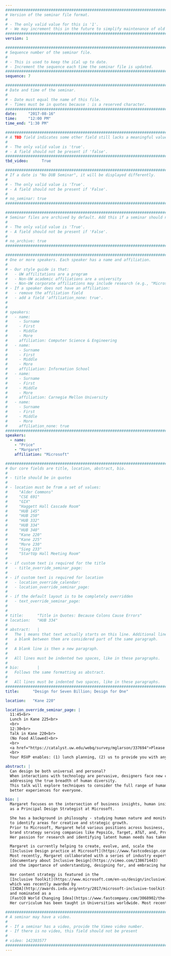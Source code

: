```yaml
---
################################################################################
# Version of the seminar file format.
#
# - The only valid value for this is '1'.
# - We may increment this in the future to simplify maintenance of old seminars.
################################################################################
version: 1

################################################################################
# Sequence number of the seminar file.
#
# - This is used to keep the iCal up to date.
# - Increment the sequence each time the seminar file is updated.
################################################################################
sequence: 7

################################################################################
# Date and time of the seminar.
#
# - Date must equal the name of this file.
# - Times must be in quotes because : is a reserved character.
################################################################################
date:     "2017-08-16"
time:     "12:00 PM"
time_end: "1:30 PM"

################################################################################
# A TBD field indicates some other field still lacks a meaningful value.
#
# - The only valid value is 'true'.
# - A field should not be present if 'false'.
################################################################################
tbd_video:      True

################################################################################
# If a date is "No DUB Seminar", it will be displayed differently.
#
# - The only valid value is 'True'.
# - A field should not be present if 'False'.
#
# no_seminar: true
################################################################################

################################################################################
# Seminar files are archived by default. Add this if a seminar should not be.
#
# - The only valid value is 'True'.
# - A field should not be present if 'False'.
#
# no_archive: true
################################################################################

################################################################################
# One or more speakers. Each speaker has a name and affiliation.
#
# - Our style guide is that:
#   - UW affilitations are a program
#   - Non-UW academic affiliations are a university
#   - Non-UW corporate affiliations may include research (e.g., "Microsoft Research")
# - If a speaker does not have an affiliation:
#   - remove the affiliation field
#   - add a field 'affiliation_none: true'.
#
#
# speakers:
#   - name: 
#     - Surname
#     - First
#     - Middle
#     - More
#     affiliation: Computer Science & Engineering 
#   - name: 
#     - Surname
#     - First
#     - Middle
#     - More
#     affiliation: Information School 
#   - name: 
#     - Surname
#     - First
#     - Middle
#     - More
#     affiliation: Carnegie Mellon University 
#   - name:
#     - Surname
#     - First
#     - Middle
#     - More
#     affiliation_none: true
################################################################################
speakers:
  - name:
    - "Price"
    - "Margaret"
    affiliation: "Microsoft"

################################################################################
# Our core fields are title, location, abstract, bio.
#
# - title should be in quotes
#
# - location must be from a set of values:
#     "Alder Commons"
#     "CSE 691"
#     "GIX"
#     "Haggett Hall Cascade Room"
#     "HUB 145"
#     "HUB 250"
#     "HUB 332"
#     "HUB 334"
#     "HUB 340"
#     "Kane 220"
#     "Kane 225"
#     "More 230"
#     "Sieg 233"
#     "StartUp Hall Meeting Room"
#
# - if custom text is required for the title
#   - title_override_seminar_page:
#
# - if custom text is required for location
#   - location_override_calendar:
#   - location_override_seminar_page:
#
# - if the default layout is to be completely overridden
#   - text_override_seminar_page:
#
#
# title:      "Title in Quotes: Because Colons Cause Errors"
# location:   "HUB 334"
#
# abstract:   |
#   The | means that text actually starts on this line. Additional lines without
#   a blank between them are considered part of the same paragraph.
#
#   A blank line is then a new paragraph.
#
#   All lines must be indented two spaces, like in these paragraphs.
#
# bio:        |
#   Follows the same formatting as abstract.
#
#   All lines must be indented two spaces, like in these paragraphs.
################################################################################
title:      "Design for Seven Billion; Design for One"

location:   "Kane 220"

location_override_seminar_page: |
  11:45<br>
  Lunch in Kane 225<br>
  <br>
  12:30<br>
  Talk in Kane 220<br>
  (No Food Allowed)<br>
  <br>
  <a href="https://catalyst.uw.edu/webq/survey/mglarson/337694">Please RSVP Here</a><br>
  <br>
  Your RSVP enables: (1) lunch planning, (2) us to provide you with any necessary parking information.

abstract: |
  Can design be both universal and personal? 
  When interactions with technology are pervasive, designers face new challenges and opportunities in 
  addressing the true breadth of human diversity.
  This talk will explore techniques to consider the full range of human diversity to help us design
  better experiences for everyone.

bio: |
  Margaret focuses on the intersection of business insights, human insights, and design inspiration 
  as a Principal Design Strategist at Microsoft.

  She has a background in philosophy - studying human nature and monitoring the cultural landscape
  to identify areas for creative and strategic growth.
  Prior to Microsoft, Margaret held various positions across business, design, marketing, R&D, and, 
  brand strategy serving companies like PepsiCo, Target, AT&T, and, Procter & Gamble.
  Her passion for research and identifying latent human needs has taken her to over 40 countries.

  Margaret is currently helping to create, evolve, and, scale the
  [Inclusive Design practice at Microsoft](https://www.fastcodesign.com/3054927/microsofts-inspiring-bet-on-a-radical-new-type-of-design-thinking).
  Most recently, Margaret collaborated with a series of industry experts to create a
  [documentary about Inclusive Design](https://vimeo.com/138671443)
  and the importance of understanding, designing for, and embracing human diversity.

  Her content strategy is featured in the
  [Inclusive Toolkit](https://www.microsoft.com/en-us/design/inclusive)
  which was recently awarded by 
  [IXDA](http://awards.ixda.org/entry/2017/microsoft-inclusive-toolkit-2/) 
  and nominated as a 
  [FastCO World Changing Idea](https://www.fastcompany.com/3068902/the-world-changing-ideas-of-2017).
  Her curriculum has been taught in Universities worldwide. Most recently, within RISD, Brown, and, MIT.

################################################################################
# A seminar may have a video.
#
# - If a seminar has a video, provide the Vimeo video number.
# - If there is no video, this field should not be present
#
# video: 142303577
################################################################################
---
```

